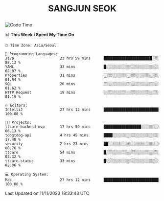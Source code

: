 <h1>
 <p align="center">
   SANGJUN SEOK
 </p>
</h1>

<!--START_SECTION:waka-->
![Code Time](http://img.shields.io/badge/Code%20Time-3%2C000%20hrs%209%20mins-blue)

📊 **This Week I Spent My Time On** 

```text
🕑︎ Time Zone: Asia/Seoul

💬 Programming Languages: 
Java                     23 hrs 59 mins      ██████████████████████░░░   88.13 % 
YAML                     33 mins             █░░░░░░░░░░░░░░░░░░░░░░░░   02.07 % 
Properties               31 mins             ░░░░░░░░░░░░░░░░░░░░░░░░░   01.94 % 
SQL                      26 mins             ░░░░░░░░░░░░░░░░░░░░░░░░░   01.62 % 
HTTP Request             19 mins             ░░░░░░░░░░░░░░░░░░░░░░░░░   01.19 % 

🔥 Editors: 
IntelliJ                 27 hrs 12 mins      █████████████████████████   100.00 % 

🐱‍💻 Projects: 
ttcare-backend-mvp       17 hrs 59 mins      █████████████████░░░░░░░░   66.13 % 
tdogtdog-api             4 hrs 45 mins       ████░░░░░░░░░░░░░░░░░░░░░   17.48 % 
security                 2 hrs 23 mins       ██░░░░░░░░░░░░░░░░░░░░░░░   08.76 % 
ttcare                   54 mins             █░░░░░░░░░░░░░░░░░░░░░░░░   03.32 % 
ttcare-status            33 mins             █░░░░░░░░░░░░░░░░░░░░░░░░   02.06 % 

💻 Operating System: 
Mac                      27 hrs 12 mins      █████████████████████████   100.00 % 
```


 Last Updated on 11/11/2023 18:33:43 UTC
<!--END_SECTION:waka-->
